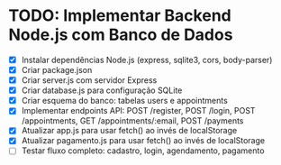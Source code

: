 # TODO: Implementar Backend Node.js com Banco de Dados

- [x] Instalar dependências Node.js (express, sqlite3, cors, body-parser)
- [x] Criar package.json
- [x] Criar server.js com servidor Express
- [x] Criar database.js para configuração SQLite
- [x] Criar esquema do banco: tabelas users e appointments
- [x] Implementar endpoints API: POST /register, POST /login, POST /appointments, GET /appointments/:email, POST /payments
- [x] Atualizar app.js para usar fetch() ao invés de localStorage
- [x] Atualizar pagamento.js para usar fetch() ao invés de localStorage
- [ ] Testar fluxo completo: cadastro, login, agendamento, pagamento
